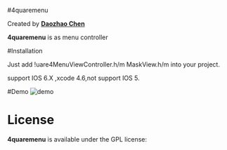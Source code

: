 
#4quaremenu

Created by **[Daozhao Chen](http://daozhao.goflytoday.com)**

**4quaremenu** is as menu controller

#Installation

Just add !uare4MenuViewController.h/m MaskView.h/m into your project. 

support IOS 6.X ,xcode 4.6,not support IOS 5.


#Demo
![demo](https://raw.github.com/daozhao/4quareMenu/master/animation.gif)


# License

**4quaremenu** is available under the GPL license:
